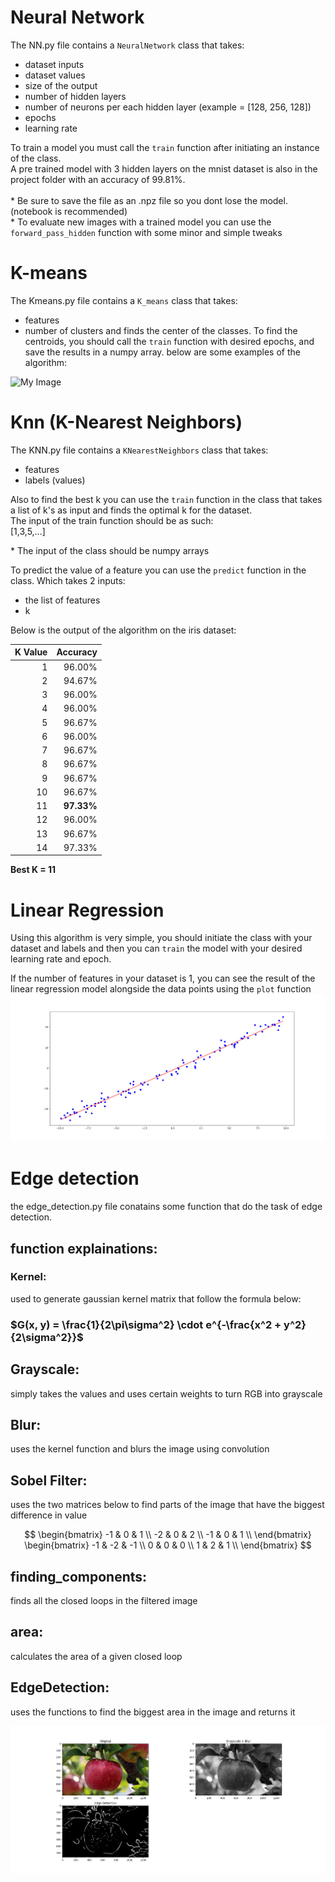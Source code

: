 # Neural Network
The NN.py file contains a `NeuralNetwork` class that takes: <br>
- dataset inputs <br>
- dataset values <br>
- size of the output <br>
- number of hidden layers <br>
- number of neurons per each hidden layer (example = [128, 256, 128]) <br>
- epochs <br>
- learning rate <br>

To train a model you must call the `train` function after initiating an instance of the class. <br>
A pre trained model with 3 hidden layers on the mnist dataset is also in the project folder with an accuracy of 99.81%. <br> <br>
\* Be sure to save the file as an .npz file so you dont lose the model. (notebook is recommended) <br>
\* To evaluate new images with a trained model you can use the `forward_pass_hidden` function with some minor and simple tweaks

# K-means
The Kmeans.py file contains a `K_means` class that takes:
- features
- number of clusters
and finds the center of the classes.
To find the centroids, you should call the `train` function with desired epochs, and save the results in a numpy array. below are some examples
of the algorithm:

![My Image](Images/2dK-means.png.png)

# Knn (K-Nearest Neighbors)
The KNN.py file contains a `KNearestNeighbors` class that takes: <br>
- features
- labels (values) <br>

Also to find the best k you can use the `train` function in the class that takes a list of k's as input
and finds the optimal k for the dataset. <br>
The input of the train function should be as such: <br>
[1,3,5,...]

\* The input of the class should be numpy arrays <br>

To predict the value of a feature you can use the `predict` function in the class. Which takes 2 inputs:
- the list of features
- k

Below is the output of the algorithm on the iris dataset:

| K Value | Accuracy |
|--------:|---------:|
| 1       | 96.00%   |
| 2       | 94.67%   |
| 3       | 96.00%   |
| 4       | 96.00%   |
| 5       | 96.67%   |
| 6       | 96.00%   |
| 7       | 96.67%   |
| 8       | 96.67%   |
| 9       | 96.67%   |
| 10      | 96.67%   |
| 11      | **97.33%** |
| 12      | 96.00%   |
| 13      | 96.67%   |
| 14      | 97.33%   |

**Best K = 11**

# Linear Regression
Using this algorithm is very simple, you should initiate the class with your dataset and labels and then you can `train` the model with your
desired learning rate and epoch.

If the number of features in your dataset is 1, you can see the result of the linear regression model alongside the data points using the `plot` function
![My Image](Images/linear_regression.png)



# Edge detection
the edge_detection.py file conatains some function that do the task of edge detection.
## function explainations:
### Kernel:
used to generate gaussian kernel matrix that follow the formula below:
### $G(x, y) = \frac{1}{2\pi\sigma^2} \cdot e^{-\frac{x^2 + y^2}{2\sigma^2}}$

## Grayscale:
simply takes the values and uses certain weights to turn RGB into grayscale

## Blur:
uses the kernel function and blurs the image using convolution

## Sobel Filter:
uses the two matrices below to find parts of the image that have the biggest difference in value

$$ \begin{bmatrix} 
   -1 & 0 & 1 \\
   -2 & 0 & 2 \\
   -1 & 0 & 1 \\
   \end{bmatrix}       
 \begin{bmatrix} 
   -1 & -2 & -1 \\
    0 & 0 & 0 \\
    1 & 2 & 1 \\
   \end{bmatrix} $$

## finding_components:
finds all the closed loops in the filtered image

## area:
calculates the area of a given closed loop

## EdgeDetection:
uses the functions to find the biggest area in the image and returns it

![My Image](Images/edge_detection.png)

